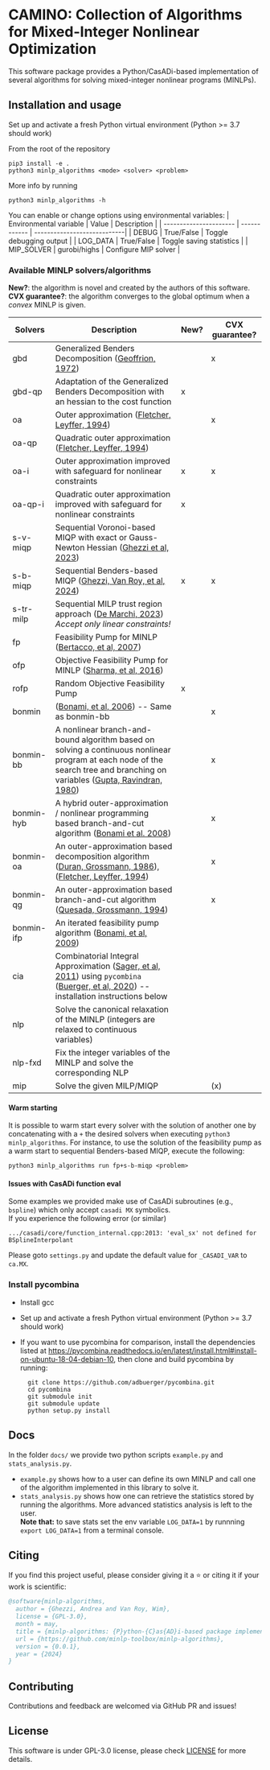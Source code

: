 # CAMINO: Collection of Algorithms for Mixed-Integer Nonlinear Optimization
This software package provides a Python/CasADi-based implementation of several algorithms for solving mixed-integer nonlinear programs (MINLPs).

## Installation and usage

Set up and activate a fresh Python virtual environment (Python >= 3.7 should work)

From the root of the repository
```
pip3 install -e .
python3 minlp_algorithms <mode> <solver> <problem>
```

More info by running
```
python3 minlp_algorithms -h
```



You can enable or change options using environmental variables:
| Environmental variable |     Value    | Description                 |
| ---------------------- | ------------ | ----------------------------|
|         DEBUG          |  True/False  | Toggle debugging output     |
|         LOG_DATA       |  True/False  | Toggle saving statistics     |
|        MIP_SOLVER      | gurobi/highs | Configure MIP solver        |



### Available MINLP solvers/algorithms

**New?**: the algorithm is novel and created by the authors of this software.\
**CVX guarantee?**: the algorithm converges to the global optimum when a *convex* MINLP is given.

| Solvers | Description                                                  | New?                                              | CVX guarantee? |
| -------------- | ------------------------------------------------------------ | ------------------------------------------------------------ | --------- |
| gbd        | Generalized Benders Decomposition ([Geoffrion, 1972](https://www.researchgate.net/profile/Arthur-Geoffrion/publication/230872895_Generalized_Benders_Decomposition/links/554a25f20cf29752ee7b8013/Generalized-Benders-Decomposition.pdf)) |                    | x |
| gbd-qp      | Adaptation of the Generalized Benders Decomposition with an hessian to the cost function | x |  |
| oa | Outer approximation ([Fletcher, Leyffer, 1994](http://dx.doi.org/10.1007/BF01581153)) |  | x |
| oa-qp | Quadratic outer approximation ([Fletcher, Leyffer, 1994](http://dx.doi.org/10.1007/BF01581153)) |  |  |
| oa-i | Outer approximation improved with safeguard for nonlinear constraints| x | x |
| oa-qp-i | Quadratic outer approximation improved with safeguard for nonlinear constraints| x |  |
| s-v-miqp | Sequential Voronoi-based MIQP with exact or Gauss-Newton Hessian ([Ghezzi et al, 2023](https://publications.syscop.de/Ghezzi2023a.pdf)) |  |  |
| s-b-miqp | Sequential Benders-based MIQP ([Ghezzi, Van Roy, et al, 2024](https://arxiv.org/pdf/2404.11786)) | x | x |
| s-tr-milp | Sequential MILP trust region approach ([De Marchi, 2023](https://doi.org/10.48550/arXiv.2310.17285)) *Accept only linear constraints!*| |
| fp | Feasibility Pump for MINLP ([Bertacco, et al, 2007](https://doi.org/10.1016/j.disopt.2006.10.001)) |  |  |
| ofp | Objective Feasibility Pump for MINLP ([Sharma, et al, 2016](https://doi.org/10.1007/s10589-015-9792-y)) |  |  |
| rofp | Random Objective Feasibility Pump | x |  |
| bonmin | ([Bonami, et al, 2006](https://doi.org/10.1016/j.disopt.2006.10.011)) -- Same as bonmin-bb |  | x |
| bonmin-bb | A nonlinear branch-and-bound algorithm based on solving a continuous  nonlinear  program  at  each  node  of  the  search  tree  and  branching on variables  ([Gupta, Ravindran, 1980](https://www.coin-or.org/Bonmin/bib.html#Gupta80Nonlinear)) |  | x |
| bonmin-hyb | A  hybrid  outer-approximation  /  nonlinear  programming  based     branch-and-cut algorithm  ([Bonami et al. 2008](http://domino.research.ibm.com/library/cyberdig.nsf/1e4115aea78b6e7c85256b360066f0d4/fdb4630e33bd2876852570b20062af37?OpenDocument)) |  | x |
| bonmin-oa | An  outer-approximation  based  decomposition  algorithm  ([Duran, Grossmann, 1986](https://www.coin-or.org/Bonmin/bib.html#DG)), ([Fletcher, Leyffer, 1994](http://dx.doi.org/10.1007/BF01581153)) |  | x |
| bonmin-qg | An outer-approximation based branch-and-cut algorithm  ([Quesada, Grossmann, 1994](http://dx.doi.org/10.1016/0098-1354(92)80028-8)) |  | x |
| bonmin-ifp | An iterated feasibility pump algorithm   ([Bonami, et al, 2009](http://dx.doi.org/10.1007/s10107-008-0212-2)) |  |  |
| cia | Combinatorial Integral Approximation ([Sager, et al, 2011](https://link.springer.com/article/10.1007/s00186-011-0355-4)) using `pycombina` ([Buerger, et al, 2020](https://publications.syscop.de/Buerger2020a.pdf)) -- installation instructions below|  |  |
| nlp | Solve the canonical relaxation of the MINLP (integers are relaxed to continuous variables) |  |  |
| nlp-fxd | Fix the integer variables of the MINLP and solve the corresponding NLP|  |  |
| mip | Solve the given MILP/MIQP |  | (x) |

#### Warm starting
It is possible to warm start every solver with the solution of another one by concatenating with a `+` the desired solvers when executing `python3 minlp_algorithms`.
For instance, to use the solution of the feasibility pump as a warm start to sequential Benders-based MIQP, execute the following:
```
python3 minlp_algorithms run fp+s-b-miqp <problem>

```

#### Issues with CasADi function eval
Some examples we provided make use of CasADi subroutines (e.g., `bspline`) which only accept `casadi MX` symbolics.\
If you experience the following error (or similar)
```
.../casadi/core/function_internal.cpp:2013: 'eval_sx' not defined for BSplineInterpolant
```
Please goto `settings.py` and update the default value for `_CASADI_VAR` to `ca.MX`.


### Install pycombina

- Install gcc

- Set up and activate a fresh Python virtual environment (Python >= 3.7 should work)

- If you want to use pycombina for comparison, install the dependencies listed at https://pycombina.readthedocs.io/en/latest/install.html#install-on-ubuntu-18-04-debian-10, then clone and build pycombina by running:


        git clone https://github.com/adbuerger/pycombina.git
        cd pycombina
        git submodule init
        git submodule update
        python setup.py install

## Docs

In the folder `docs/` we provide two python scripts `example.py` and `stats_analysis.py`.
- `example.py` shows how to a user can define its own MINLP and call one of the algorithm implemented in this library to solve it.
- `stats_analysis.py` shows how one can retrieve the statistics stored by running the algorithms. More advanced statistics analysis is left to the user.\
  **Note that:** to save stats set the env variable `LOG_DATA=1` by runnning `export LOG_DATA=1` from a terminal console.


## Citing

If you find this project useful, please consider giving it a :star: or citing it if your work is scientific:
```bibtex
@software{minlp-algorithms,
  author = {Ghezzi, Andrea and Van Roy, Wim},
  license = {GPL-3.0},
  month = may,
  title = {minlp-algorithms: {P}ython-{C}as{AD}i-based package implementing algorithms for solving mixed-integer nonlinear programs ({MINLP}s)},
  url = {https://github.com/minlp-toolbox/minlp-algorithms},
  version = {0.0.1},
  year = {2024}
}
```

## Contributing
Contributions and feedback are welcomed via GitHub PR and issues!

## License
This software is under GPL-3.0 license, please check [LICENSE](https://github.com/minlp-toolbox/minlp-algorithms/blob/main/LICENSE) for more details.
